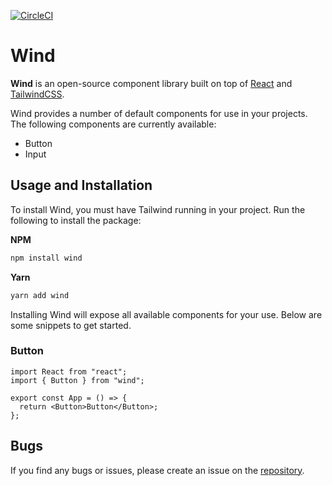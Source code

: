 [![CircleCI](https://circleci.com/gh/shannonrothe/wind.svg?style=shield)](https://circleci.com/gh/shannonrothe/wind)

# Wind

**Wind** is an open-source component library built on top of [React](https://reactjs.org) and [TailwindCSS](https://tailwindcss.com).

Wind provides a number of default components for use in your projects. The following components are currently available:

- Button
- Input

## Usage and Installation

To install Wind, you must have Tailwind running in your project. Run the following to install the package:

**NPM**

```bash
npm install wind
```

**Yarn**

```bash
yarn add wind
```

Installing Wind will expose all available components for your use. Below are some snippets to get started.

### Button

```tsx
import React from "react";
import { Button } from "wind";

export const App = () => {
  return <Button>Button</Button>;
};
```

## Bugs

If you find any bugs or issues, please create an issue on the [repository](https://github.com/shannonrothe/wind).
